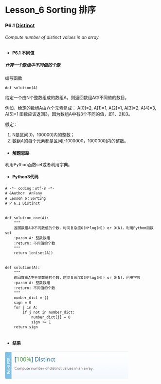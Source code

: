 # Lesson_6 Sorting  排序



### P6.1 [Distinct](https://app.codility.com/programmers/lessons/2-arrays/distinct/) 
###### Compute number of distinct values in an array.


* #### P6.1 不同值

##### 计算一个数组中不同值的个数

编写函数
```
def solution(A)
```
给定一个由N个整数组成的数组A，则返回数组A中不同值的数目。

例如，给定的数组A由六个元素组成：
A[0]=2, A[1]=1, A[2]=1, A[3]=2, A[4]=3, A[5]=1
函数应该返回3，因为数组A中有3个不同的值，即1、2和3。

假定：

 1. N是区间[0，100000]内的整数；
 2. 数组A的每个元素都是区间[-1000000，1000000]内的整数。  


* #### 解题思路

利用Python函数set或者利用字典。


* #### Python3代码



```
# -*- coding：utf-8 -*-
# &Author  AnFany
# Lesson 6：Sorting
# P 6.1 Distinct


def solution_one(A):
    """
    返回数组A中不同数值的个数，时间复杂度O(N*log(N)) or O(N)，利用Python函数set
    :param A: 整数数组
    :return: 不同值的个数
    """
    return len(set(A))


def solution(A):
    """
    返回数组A中不同数值的个数，时间复杂度O(N*log(N)) or O(N)，利用字典
    :param A: 整数数组
    :return: 不同值的个数
    """
    number_dict = {}
    sign = 0
    for j in A:
        if j not in number_dict:
            number_dict[j] = 0
            sign += 1
    return sign


```


* #### 结果


![image](https://github.com/Anfany/Codility-Lessons-By-Python3/blob/master/L6_Sorting/6.1.png)
